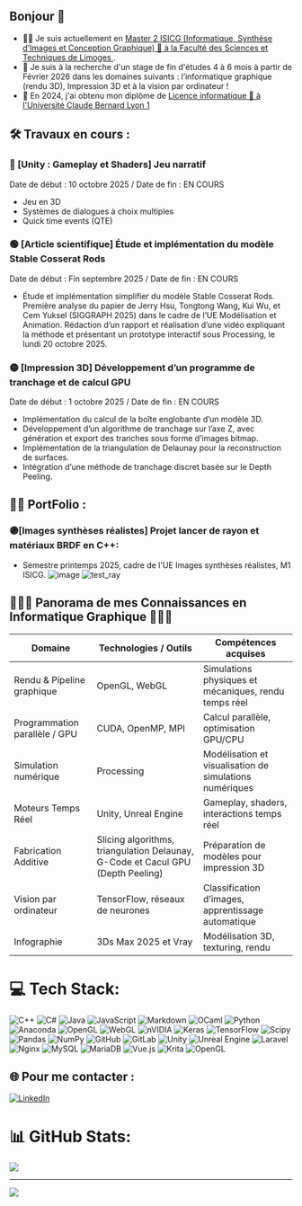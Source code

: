 ## Bonjour 👋
* 👩‍💻 Je suis actuellement en [Master 2 ISICG (Informatique, Synthèse d’Images et Conception Graphique) 📍 à la Faculté des Sciences et Techniques de Limoges ](https://www.sciences.unilim.fr/informatique/master-informatique-isicg/). 
* 🤝 Je suis à la recherche d'un stage de fin d'études 4 à 6 mois à partir de Février 2026 dans les domaines suivants : l’informatique graphique (rendu 3D), Impression 3D et
à la vision par ordinateur !
* 🌱 En 2024, j'ai obtenu mon diplôme de [Licence informatique 📍 à l'Université Claude Bernard Lyon 1](http://licence-info.univ-lyon1.fr/LICENCE/Documents/plaquette_L_info.pdf)


## 🛠️ Travaux en cours : 
### 🔵 [Unity : Gameplay et Shaders] Jeu narratif 
Date de début : 10 octobre 2025 / Date de fin : EN COURS
* Jeu en 3D
* Systèmes de dialogues à choix multiples
* Quick time events (QTE)

### 🟢 [Article scientifique] Étude et implémentation du modèle Stable Cosserat Rods 
Date de début : Fin septembre 2025 / Date de fin : EN COURS
* Étude et implémentation simplifier du modèle Stable Cosserat Rods.
Première analyse du papier de Jerry Hsu, Tongtong Wang, Kui Wu, et Cem Yuksel (SIGGRAPH 2025) dans le cadre de l’UE Modélisation et Animation. Rédaction d’un rapport et réalisation d’une vidéo expliquant la méthode et présentant un prototype interactif sous Processing, le lundi 20 octobre 2025.

### 🟡 [Impression 3D] Développement d’un programme de tranchage et de calcul GPU
Date de début : 1 octobre 2025 / Date de fin : EN COURS
* Implémentation du calcul de la boîte englobante d’un modèle 3D.
* Développement d’un algorithme de tranchage sur l’axe Z, avec génération et export des tranches sous forme d’images bitmap.
* Implémentation de la triangulation de Delaunay pour la reconstruction de surfaces.
* Intégration d’une méthode de tranchage discret basée sur le Depth Peeling.

## 👩‍💻 PortFolio   :
### 🟣[Images synthèses réalistes] Projet lancer de rayon et matériaux BRDF en C++: 
* Semestre printemps 2025, cadre de l'UE Images synthèses réalistes, M1 ISICG.
![image](https://github.com/user-attachments/assets/d0777fee-5b64-46f1-a6de-9e29a68467fe)
![test_ray](https://github.com/user-attachments/assets/3103644c-54fe-48d1-9c12-671a82756b48)

## 👩🏻‍💻 Panorama de mes Connaissances en Informatique Graphique 👩🏻‍💻

<table>
  <thead>
    <tr>
      <th>Domaine</th>
      <th>Technologies / Outils</th>
      <th>Compétences acquises</th>
    </tr>
  </thead>
  <tbody>
    <tr>
      <td>Rendu & Pipeline graphique</td>
      <td>OpenGL, WebGL</td>
      <td>Simulations physiques et mécaniques, rendu temps réel</td>
    </tr>
    <tr>
      <td>Programmation parallèle / GPU</td>
      <td>CUDA, OpenMP, MPI</td>
      <td>Calcul parallèle, optimisation GPU/CPU</td>
    </tr>
    <tr>
      <td>Simulation numérique</td>
      <td>Processing</td>
      <td>Modélisation et visualisation de simulations numériques</td>
    </tr>
    <tr>
      <td>Moteurs Temps Réel</td>
      <td>Unity, Unreal Engine</td>
      <td>Gameplay, shaders, interactions temps réel</td>
    </tr>
    <tr>
      <td>Fabrication Additive</td>
      <td>Slicing algorithms, triangulation Delaunay, G-Code et Cacul GPU (Depth Peeling)</td>
      <td>Préparation de modèles pour impression 3D</td>
    </tr>
    <tr>
      <td>Vision par ordinateur</td>
      <td>TensorFlow, réseaux de neurones</td>
      <td>Classification d’images, apprentissage automatique</td>
    </tr>
    <tr>
      <td>Infographie</td>
      <td>3Ds Max 2025 et Vray</td>
      <td>Modélisation 3D, texturing, rendu</td>
    </tr>
  </tbody>
</table>




# 💻 Tech Stack:
![C++](https://img.shields.io/badge/c++-%2300599C.svg?style=for-the-badge&logo=c%2B%2B&logoColor=white) ![C#](https://img.shields.io/badge/c%23-%23239120.svg?style=for-the-badge&logo=csharp&logoColor=white) ![Java](https://img.shields.io/badge/java-%23ED8B00.svg?style=for-the-badge&logo=openjdk&logoColor=white) ![JavaScript](https://img.shields.io/badge/javascript-%23323330.svg?style=for-the-badge&logo=javascript&logoColor=%23F7DF1E) ![Markdown](https://img.shields.io/badge/markdown-%23000000.svg?style=for-the-badge&logo=markdown&logoColor=white) ![OCaml](https://img.shields.io/badge/OCaml-%23E98407.svg?style=for-the-badge&logo=ocaml&logoColor=white) ![Python](https://img.shields.io/badge/python-3670A0?style=for-the-badge&logo=python&logoColor=ffdd54) ![Anaconda](https://img.shields.io/badge/Anaconda-%2344A833.svg?style=for-the-badge&logo=anaconda&logoColor=white) ![OpenGL](https://img.shields.io/badge/OpenGL-%23FFFFFF.svg?style=for-the-badge&logo=opengl) ![WebGL](https://img.shields.io/badge/WebGL-990000?logo=webgl&logoColor=white&style=for-the-badge) ![nVIDIA](https://img.shields.io/badge/cuda-000000.svg?style=for-the-badge&logo=nVIDIA&logoColor=green) ![Keras](https://img.shields.io/badge/Keras-%23D00000.svg?style=for-the-badge&logo=Keras&logoColor=white) ![TensorFlow](https://img.shields.io/badge/TensorFlow-%23FF6F00.svg?style=for-the-badge&logo=TensorFlow&logoColor=white) ![Scipy](https://img.shields.io/badge/SciPy-%230C55A5.svg?style=for-the-badge&logo=scipy&logoColor=%white) ![Pandas](https://img.shields.io/badge/pandas-%23150458.svg?style=for-the-badge&logo=pandas&logoColor=white) ![NumPy](https://img.shields.io/badge/numpy-%23013243.svg?style=for-the-badge&logo=numpy&logoColor=white) ![GitHub](https://img.shields.io/badge/github-%23121011.svg?style=for-the-badge&logo=github&logoColor=white) ![GitLab](https://img.shields.io/badge/gitlab-%23181717.svg?style=for-the-badge&logo=gitlab&logoColor=white) ![Unity](https://img.shields.io/badge/unity-%23000000.svg?style=for-the-badge&logo=unity&logoColor=white) ![Unreal Engine](https://img.shields.io/badge/unrealengine-%23313131.svg?style=for-the-badge&logo=unrealengine&logoColor=white) ![Laravel](https://img.shields.io/badge/laravel-%23FF2D20.svg?style=for-the-badge&logo=laravel&logoColor=white) ![Nginx](https://img.shields.io/badge/nginx-%23009639.svg?style=for-the-badge&logo=nginx&logoColor=white) ![MySQL](https://img.shields.io/badge/mysql-4479A1.svg?style=for-the-badge&logo=mysql&logoColor=white) ![MariaDB](https://img.shields.io/badge/MariaDB-003545?style=for-the-badge&logo=mariadb&logoColor=white) ![Vue.js](https://img.shields.io/badge/vue.js-%2335495e.svg?style=for-the-badge&logo=vuedotjs&logoColor=%234FC08D) ![Krita](https://img.shields.io/badge/Krita-203759?style=for-the-badge&logo=krita&logoColor=EEF37B) ![OpenGL](https://img.shields.io/badge/OpenGL-white?logo=OpenGL&style=for-the-badge)

## 🌐 Pour me contacter :
[![LinkedIn](https://img.shields.io/badge/LinkedIn-%230077B5.svg?logo=linkedin&logoColor=white)](https://linkedin.com/in/manita-mao) 

# 📊 GitHub Stats:
![](https://nirzak-streak-stats.vercel.app/?user=Joceima&theme=shadow_green&hide_border=false)<br/>


---
[![](https://visitcount.itsvg.in/api?id=Joceima&icon=0&color=10)](https://visitcount.itsvg.in)

<!-- Proudly created with GPRM ( https://gprm.itsvg.in ) -->


<!-- Proudly created with GPRM ( https://gprm.itsvg.in ) -->


